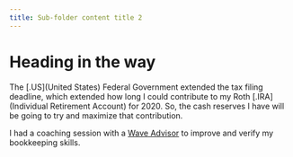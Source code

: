 ```yaml
---
title: Sub-folder content title 2
---
```


# Heading in the way

The [.US](United States) Federal Government extended the tax filing deadline, which extended how long I could contribute to my Roth [.IRA](Individual Retirement Account) for 2020. So, the cash reserves I have will be going to try and maximize that contribution.

I had a coaching session with a [Wave Advisor](https://www.waveapps.com/wave-advisors) to improve and verify my bookkeeping skills.
